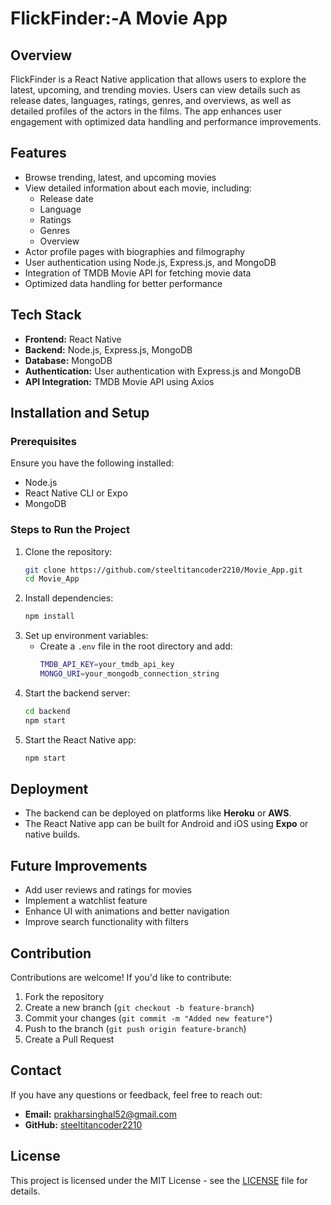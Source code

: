 # FlickFinder:-A Movie App

## Overview
FlickFinder is a React Native application that allows users to explore the latest, upcoming, and trending movies. Users can view details such as release dates, languages, ratings, genres, and overviews, as well as detailed profiles of the actors in the films. The app enhances user engagement with optimized data handling and performance improvements.

## Features
- Browse trending, latest, and upcoming movies
- View detailed information about each movie, including:
  - Release date
  - Language
  - Ratings
  - Genres
  - Overview
- Actor profile pages with biographies and filmography
- User authentication using Node.js, Express.js, and MongoDB
- Integration of TMDB Movie API for fetching movie data
- Optimized data handling for better performance

## Tech Stack
- **Frontend:** React Native
- **Backend:** Node.js, Express.js, MongoDB
- **Database:** MongoDB
- **Authentication:** User authentication with Express.js and MongoDB
- **API Integration:** TMDB Movie API using Axios

## Installation and Setup
### Prerequisites
Ensure you have the following installed:
- Node.js
- React Native CLI or Expo
- MongoDB

### Steps to Run the Project
1. Clone the repository:
   ```sh
   git clone https://github.com/steeltitancoder2210/Movie_App.git
   cd Movie_App
   ```
2. Install dependencies:
   ```sh
   npm install
   ```
3. Set up environment variables:
   - Create a `.env` file in the root directory and add:
     ```sh
     TMDB_API_KEY=your_tmdb_api_key
     MONGO_URI=your_mongodb_connection_string
     ```
4. Start the backend server:
   ```sh
   cd backend
   npm start
   ```
5. Start the React Native app:
   ```sh
   npm start
   ```

## Deployment
- The backend can be deployed on platforms like **Heroku** or **AWS**.
- The React Native app can be built for Android and iOS using **Expo** or native builds.

## Future Improvements
- Add user reviews and ratings for movies
- Implement a watchlist feature
- Enhance UI with animations and better navigation
- Improve search functionality with filters

## Contribution
Contributions are welcome! If you'd like to contribute:
1. Fork the repository
2. Create a new branch (`git checkout -b feature-branch`)
3. Commit your changes (`git commit -m "Added new feature"`)
4. Push to the branch (`git push origin feature-branch`)
5. Create a Pull Request

## Contact
If you have any questions or feedback, feel free to reach out:
- **Email:** prakharsinghal52@gmail.com
- **GitHub:** [steeltitancoder2210](https://github.com/steeltitancoder2210)

## License
This project is licensed under the MIT License - see the [LICENSE](LICENSE) file for details.

